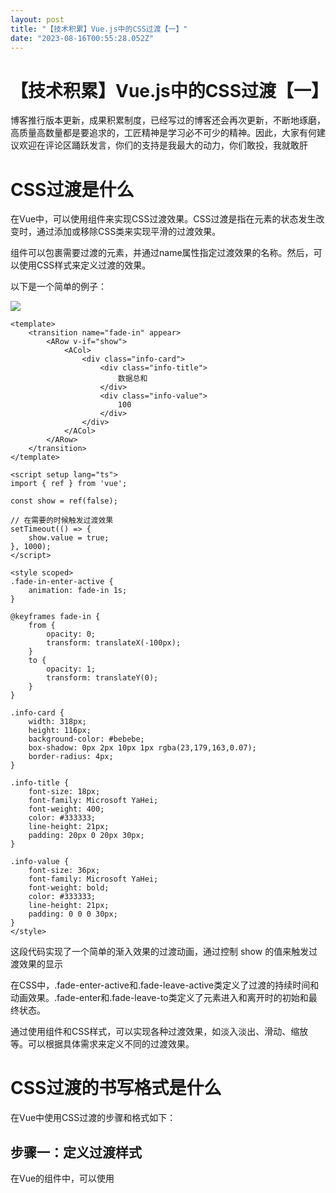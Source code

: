 ```yaml
---
layout: post
title: "【技术积累】Vue.js中的CSS过渡【一】"
date: "2023-08-16T00:55:28.052Z"
---
```

【技术积累】Vue.js中的CSS过渡【一】
======================

博客推行版本更新，成果积累制度，已经写过的博客还会再次更新，不断地琢磨，高质量高数量都是要追求的，工匠精神是学习必不可少的精神。因此，大家有何建议欢迎在评论区踊跃发言，你们的支持是我最大的动力，你们敢投，我就敢肝

CSS过渡是什么
========

在Vue中，可以使用<transition>组件来实现CSS过渡效果。CSS过渡是指在元素的状态发生改变时，通过添加或移除CSS类来实现平滑的过渡效果。

<transition>组件可以包裹需要过渡的元素，并通过name属性指定过渡效果的名称。然后，可以使用CSS样式来定义过渡的效果。

以下是一个简单的例子：

![](https://img2023.cnblogs.com/blog/1871173/202308/1871173-20230815233818738-69029999.gif)

    <template>
        <transition name="fade-in" appear>
            <ARow v-if="show">
                <ACol>
                    <div class="info-card">
                        <div class="info-title">
                            数据总和
                        </div>
                        <div class="info-value">
                            100
                        </div>
                    </div>
                </ACol>
            </ARow>
        </transition>
    </template>
    
    <script setup lang="ts">
    import { ref } from 'vue';
    
    const show = ref(false);
    
    // 在需要的时候触发过渡效果
    setTimeout(() => {
        show.value = true;
    }, 1000);
    </script>
    
    <style scoped>
    .fade-in-enter-active {
        animation: fade-in 1s;
    }
    
    @keyframes fade-in {
        from {
            opacity: 0;
            transform: translateX(-100px);
        }
        to {
            opacity: 1;
            transform: translateY(0);
        }
    }
    
    .info-card {
        width: 318px;
        height: 116px;
        background-color: #bebebe;
        box-shadow: 0px 2px 10px 1px rgba(23,179,163,0.07);
        border-radius: 4px;
    }
    
    .info-title {
        font-size: 18px;
        font-family: Microsoft YaHei;
        font-weight: 400;
        color: #333333;
        line-height: 21px;
        padding: 20px 0 20px 30px;
    }
    
    .info-value {
        font-size: 36px;
        font-family: Microsoft YaHei;
        font-weight: bold;
        color: #333333;
        line-height: 21px;
        padding: 0 0 0 30px;
    }
    </style>

这段代码实现了一个简单的渐入效果的过渡动画，通过控制 show 的值来触发过渡效果的显示

在CSS中，.fade-enter-active和.fade-leave-active类定义了过渡的持续时间和动画效果。.fade-enter和.fade-leave-to类定义了元素进入和离开时的初始和最终状态。

通过使用<transition>组件和CSS样式，可以实现各种过渡效果，如淡入淡出、滑动、缩放等。可以根据具体需求来定义不同的过渡效果。

CSS过渡的书写格式是什么
=============

在Vue中使用CSS过渡的步骤和格式如下：

步骤一：定义过渡样式
----------

在Vue的组件中，可以使用<style>标签来定义过渡样式。在Vue 3中，可以使用<style scoped>来限定样式的作用域。

    <style scoped>
    .fade-enter-active, .fade-leave-active {
      transition: opacity 0.5s;
    }
    
    .fade-enter, .fade-leave-to {
      opacity: 0;
    }
    </style>

步骤二：使用过渡组件
----------

在Vue的组件中，可以使用过渡组件来包裹需要过渡的元素。在Vue 3中，可以使用<transition>组件来实现过渡效果。

    <template>
      <transition name="fade">
        <div v-if="show" class="fade">
          <!-- 过渡的内容 -->
        </div>
      </transition>
    </template>

步骤三：触发过渡效果
----------

在Vue的组件中，可以通过改变数据来触发过渡效果。在Vue 3中，可以使用v-if或v-show指令来控制元素的显示和隐藏。

    <script setup lang="ts">
    import { ref } from 'vue'
    
    const show = ref(false)
    </script>
    
    <template>
      <button @click="show = !show">Toggle</button>
      <transition name="fade">
        <div v-if="show" class="fade">
          <!-- 过渡的内容 -->
        </div>
      </transition>
    </template>

以上就是在Vue中使用CSS过渡的步骤和格式。通过导入过渡组件、定义过渡样式、使用过渡组件和触发过渡效果，可以实现元素的过渡效果。

transition标签及其属性
================

在Vue中，<transition>标签用于在元素插入或删除时应用过渡效果。它可以包裹任何元素或组件，并通过添加CSS类来实现过渡效果。

<transition>标签有以下属性：

1.  name：指定过渡的名称，用于自动生成过渡类名，默认值为"v"。
2.  appear：指定是否在初始渲染时应用过渡，默认值为false。
3.  css：指定是否使用CSS过渡，默认值为true。
4.  type：指定过渡的模式，可以是"transition"（默认）或"animation"。
5.  mode：指定过渡的模式，可以是"in-out"（默认）、"out-in"或"default"。
6.  duration：可以设置过渡的持续时间，默认值为 undefined，它会使用内部过渡类提供的默认持续时间。
7.  enter-class：指定进入过渡的CSS类名，默认值为"v-enter"。
8.  enter-active-class：指定进入过渡的活动CSS类名，默认值为"v-enter-active"。
9.  enter-to-class：指定进入过渡的目标CSS类名，默认值为"v-enter-to"。
10.  leave-class：指定离开过渡的CSS类名，默认值为"v-leave"。
11.  leave-active-class：指定离开过渡的活动CSS类名，默认值为"v-leave-active"。
12.  leave-to-class：指定离开过渡的目标CSS类名，默认值为"v-leave-to"。

transition的钩子函数
===============

除了以上属性，<transition>标签还可以使用以下事件钩子函数：

1.  before-enter：在进入过渡之前触发。
2.  enter：在进入过渡之后触发。
3.  after-enter：在进入过渡完成之后触发。
4.  enter-cancelled：在进入过渡被取消之后触发。
5.  before-leave：在离开过渡之前触发。
6.  leave：在离开过渡之后触发。
7.  after-leave：在离开过渡完成之后触发。
8.  leave-cancelled：在离开过渡被取消之后触发。

通过使用<transition>标签及其属性，可以轻松地为Vue应用中的元素添加过渡效果，提升用户体验。

下面是一个使用<transition>的详细案例，使用<script setup lang="ts">来书写：

    <template>
      <div>
        <button @click="toggle">Toggle</button>
        <transition name="fade" @before-enter="beforeEnter" @enter="enter" @after-enter="afterEnter" @enter-cancelled="enterCancelled" @before-leave="beforeLeave" @leave="leave" @after-leave="afterLeave" @leave-cancelled="leaveCancelled">
          <div v-if="show" class="box"></div>
        </transition>
      </div>
    </template>
    
    <script setup lang="ts">
    import { ref } from 'vue';
    
    const show = ref(false);
    
    const toggle = () => {
      show.value = !show.value;
    };
    
    const beforeEnter = (el) => {
      el.style.opacity = 0;
    };
    
    const enter = (el, done) => {
      el.style.transition = 'opacity 1s';
      el.style.opacity = 1;
      el.addEventListener('transitionend', done);
    };
    
    const afterEnter = (el) => {
      el.style.transition = '';
    };
    
    const enterCancelled = (el) => {
      el.style.opacity = '';
    };
    
    const beforeLeave = (el) => {
      el.style.opacity = 1;
    };
    
    const leave = (el, done) => {
      el.style.transition = 'opacity 1s';
      el.style.opacity = 0;
      el.addEventListener('transitionend', done);
    };
    
    const afterLeave = (el) => {
      el.style.transition = '';
    };
    
    const leaveCancelled = (el) => {
      el.style.opacity = '';
    };
    </script>
    
    <style>
    .fade-enter-active,
    .fade-leave-active {
      transition: opacity 1s;
    }
    
    .fade-enter,
    .fade-leave-to {
      opacity: 0;
    }
    
    .box {
      width: 200px;
      height: 200px;
      background-color: red;
    }
    </style>

在上面的案例中，我们使用了<transition>组件来包裹一个具有过渡效果的元素。点击按钮时，通过改变show的值来控制元素的显示和隐藏。

在钩子函数中，我们可以根据需要设置元素的初始状态、过渡效果以及执行额外的操作。例如，在beforeEnter钩子函数中，我们设置元素的初始透明度为0；在enter钩子函数中，我们设置元素的过渡效果，并在过渡效果执行完毕后调用done函数；在afterEnter钩子函数中，我们清除元素的过渡效果。

通过使用这些钩子函数，我们可以实现自定义的过渡效果，并在过渡的不同阶段执行相应的操作。

CSS过渡的预定义样式是什么
==============

在Vue中，CSS过渡的预定义样式是通过<transition>组件来实现的。<transition>组件提供了一些预定义的类名，用于在过渡过程中添加或移除CSS类。

以下是Vue中CSS过渡的预定义样式：

1\. v-enter：在元素插入之前添加，插入过渡的开始状态。  
2\. v-enter-active：在元素插入之前添加，插入过渡的过程状态。  
3\. v-enter-to：在元素插入之后添加，插入过渡的结束状态。  
4\. v-leave：在元素移除之前添加，移除过渡的开始状态。  
5\. v-leave-active：在元素移除之前添加，移除过渡的过程状态。  
6\. v-leave-to：在元素移除之后添加，移除过渡的结束状态。

这些类名可以通过设置name属性来自定义，例如<transition name="fade">，则对应的类名为fade-enter、fade-enter-active、fade-enter-to、fade-leave、fade-leave-active、fade-leave-to。

通过在CSS中定义这些类名的样式，可以实现元素在插入或移除时的过渡效果。例如，可以设置v-enter的opacity为0，v-enter-active的transition属性为opacity 0.5s，v-enter-to的opacity为1，这样在元素插入时就会有一个淡入的过渡效果。

需要注意的是，这些类名只在过渡过程中存在，过渡结束后会被移除。如果需要在过渡结束后保持某些样式，可以使用v-enter-to或v-leave中的!important来覆盖过渡过程中的样式。

@keyframes是什么
=============

@keyframes是CSS中用于创建动画的关键帧规则。它允许开发者定义在动画过程中元素的不同状态，并指定每个状态的样式属性。通过使用@keyframes，可以创建复杂的动画效果，如渐变、旋转、缩放等。

使用@keyframes，可以定义动画的关键帧，即动画的不同状态。每个关键帧由一个百分比值（0%到100%）和对应的样式属性组成。在动画过程中，浏览器会根据关键帧的定义自动计算中间状态的样式属性。

以下是一个使用@keyframes创建动画的示例：

    @keyframes fadeIn {
      0% {
        opacity: 0;
      }
      100% {
        opacity: 1;
      }
    }
    
    .element {
      animation: fadeIn 1s;
    }

在上面的示例中，我们定义了一个名为fadeIn的关键帧规则。它包含两个关键帧：0%和100%。在0%关键帧中，元素的透明度为0；在100%关键帧中，元素的透明度为1。通过将fadeIn关键帧应用到元素的animation属性中，我们可以使元素在1秒内从透明度0渐变到透明度1，实现淡入效果。

@keyframes还支持更复杂的动画效果，可以定义多个关键帧，并在每个关键帧中指定多个样式属性。通过在关键帧之间设置合适的百分比值，可以控制动画的速度和过渡效果。

总结来说，@keyframes是CSS中用于创建动画的关键帧规则。它允许开发者定义动画的不同状态和样式属性，并通过将关键帧应用到元素的animation属性中，实现各种复杂的动画效果。

在黑夜里梦想着光，心中覆盖悲伤，在悲伤里忍受孤独，空守一丝温暖。 我的泪水是无底深海，对你的爱已无言，相信无尽的力量，那是真爱永在。 我的信仰是无底深海，澎湃着心中火焰，燃烧无尽的力量，那是忠诚永在。